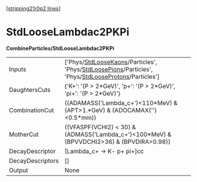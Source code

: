 [[stripping21r0p2 lines]](./stripping21r0p2-index)

# StdLooseLambdac2PKPi

**CombineParticles/StdLooseLambdac2PKPi**

|                  |                                                                                                                                                                                                                                                                 |
|------------------|-----------------------------------------------------------------------------------------------------------------------------------------------------------------------------------------------------------------------------------------------------------------|
| Inputs           | ['Phys/[StdLooseKaons](./stripping21r0p2-commonparticles-stdloosekaons)/Particles', 'Phys/[StdLoosePions](./stripping21r0p2-commonparticles-stdloosepions)/Particles', 'Phys/[StdLooseProtons](./stripping21r0p2-commonparticles-stdlooseprotons)/Particles'] |
| DaughtersCuts    | {'K+': '(P \> 2\*GeV)', 'p+': '(P \> 2\*GeV)', 'pi+': '(P \> 2\*GeV)'}                                                                                                                                                                                          |
| CombinationCut   | ((ADAMASS('Lambda_c+')\<110\*MeV) & (APT\>1.\*GeV) & (ADOCAMAX('')\<0.5\*mm))                                                                                                                                                                                   |
| MotherCut        | ((VFASPF(VCHI2) \< 30) & (ADMASS('Lambda_c+')\<100\*MeV) & (BPVVDCHI2\>36) & (BPVDIRA\>0.98))                                                                                                                                                                   |
| DecayDescriptor  | [Lambda_c+ -\> K- p+ pi+]cc                                                                                                                                                                                                                                   |
| DecayDescriptors | []                                                                                                                                                                                                                                                            |
| Output           | None                                                                                                                                                                                                                                                            |
